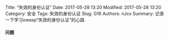 Title: “失效的身份认证”
Date: 2017-05-28 13:20
Modified: 2017-05-28 13:20
Category: 安全
Tags: 失效的身份认证
Slug: G16
Authors: nJcx
Summary: 记录一下学习owasp“失效的身份认证”的心路

#### 问题